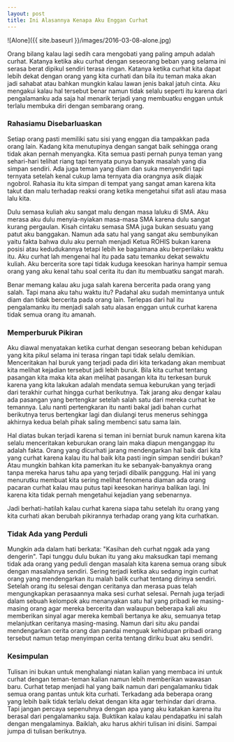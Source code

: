 ```yaml
---
layout: post
title: Ini Alasannya Kenapa Aku Enggan Curhat
---
```

![Alone]({{ site.baseurl  }}/images/2016-03-08-alone.jpg)

Orang bilang kalau lagi sedih cara mengobati yang paling ampuh adalah curhat. Katanya ketika aku curhat dengan seseorang beban yang selama ini serasa berat dipikul sendiri terasa ringan. Katanya ketika curhat kita dapat lebih dekat dengan orang yang kita curhati dan bila itu teman maka akan jadi sahabat atau bahkan mungkin kalau lawan jenis bakal jatuh cinta. Aku mengakui kalau hal tersebut benar namun tidak selalu seperti itu karena dari pengalamanku ada saja hal menarik terjadi yang membuatku enggan untuk terlalu membuka diri dengan sembarang orang.
<!--more-->

### Rahasiamu Disebarluaskan

Setiap orang pasti memiliki satu sisi yang enggan dia tampakkan pada orang lain. Kadang kita menutupinya dengan sangat baik sehingga orang tidak akan pernah menyangka. Kita semua pasti pernah punya teman yang sehari-hari telihat riang tapi ternyata punya banyak masalah yang dia simpan sendiri. Ada juga teman yang diam dan suka menyendiri tapi ternyata setelah kenal cukup lama ternyata dia orangnya asik diajak ngobrol. Rahasia itu kita simpan di tempat yang sangat aman karena kita takut dan malu terhadap reaksi orang ketika mengetahui sifat asli atau masa lalu kita.

Dulu semasa kuliah aku sangat malu dengan masa laluku di SMA. Aku merasa aku dulu menyia-nyiakan masa-masa SMA karena dulu sangat kurang pergaulan. Kisah cintaku semasa SMA juga bukan sesuatu yang patut aku banggakan. Namun ada satu hal yang sangat aku sembunyikan yaitu fakta
bahwa dulu aku pernah menjadi Ketua ROHIS bukan karena posisi atau kedudukannya tetapi lebih ke bagaimana aku berperilaku waktu itu. Aku
curhat lah mengenai hal itu pada satu temanku dekat sewaktu kuliah. Aku bercerita sore tapi tidak kuduga keesokan harinya hampir semua
orang yang aku kenal tahu soal cerita itu dan itu membuatku sangat marah.

Benar memang kalau aku juga salah karena bercerita pada orang yang salah. Tapi mana aku tahu waktu itu? Padahal aku sudah memintanya untuk diam dan tidak bercerita pada orang lain. Terlepas dari hal itu pengalamanku itu menjadi salah satu alasan enggan untuk curhat karena tidak semua orang itu amanah.

### Memperburuk Pikiran

Aku diawal menyatakan ketika curhat dengan seseorang beban kehidupan yang kita pikul selama ini terasa ringan tapi tidak selalu demikian. Menceritakan hal buruk yang terjadi pada diri kita terkadang akan membuat kita melihat kejadian tersebut jadi lebih buruk. Bila kita curhat tentang pasangan kita maka kita akan melihat pasangan kita itu terkesan buruk karena yang kita lakukan adalah mendata semua keburukan yang terjadi dari terakhir curhat hingga curhat berikutnya. Tak jarang aku dengar kalau ada pasangan yang bertengkar setelah salah satu dari mereka curhat ke temannya. Lalu nanti pertengkaran itu nanti bakal jadi bahan curhat berikutnya terus bertengkar lagi dan diulangi terus menerus sehingga akhirnya kedua belah pihak saling membenci satu sama lain.

Hal diatas bukan terjadi karena si teman ini berniat buruk namun karena kita selalu menceritakan keburukan orang lain maka diapun menganggap itu adalah fakta. Orang yang dicurhati jarang mendengarkan hal baik dari kita yang curhat karena kalau itu hal baik kita pasti ingin simpan sendiri bukan? Atau mungkin bahkan kita pamerkan itu ke sebanyak-banyaknya orang tanpa mereka harus tahu apa yang terjadi dibalik panggung. Hal ini yang menurutku membuat kita sering melihat fenomena diaman ada orang pacaran curhat kalau mau putus tapi keesokan harinya balikan lagi. Ini karena kita tidak pernah mengetahui kejadian yang sebenarnya.

Jadi berhati-hatilah kalau curhat karena siapa tahu setelah itu orang yang kita curhati akan berubah pikirannya terhadap orang yang kita curhatkan.

### Tidak Ada yang Perduli

Mungkin ada dalam hati berkata: "Kasihan deh curhat nggak ada yang dengerin". Tapi tunggu dulu bukan itu yang aku maksudkan tapi memang tidak ada orang yang peduli dengan masalah kita karena semua orang sibuk dengan masalahnya sendiri. Sering terjadi ketika aku sedang ingin curhat orang yang mendengarkan itu malah balik curhat tentang dirinya sendiri. Setelah orang itu selesai dengan ceritanya dan merasa puas telah mengungkapkan perasaannya maka sesi curhat selesai. Pernah juga terjadi dalam sebuah kelompok aku menanyakan satu hal yang pribadi ke masing-masing orang agar mereka bercerita dan walaupun beberapa kali aku memberikan sinyal agar mereka kembali bertanya ke aku, semuanya tetap melanjutkan ceritanya masing-masing. Namun dari situ aku pandai mendengarkan cerita orang dan pandai menguak kehidupan pribadi orang tersebut namun tetap menyimpan cerita tentang diriku buat aku sendiri.

### Kesimpulan

Tulisan ini bukan untuk menghalangi niatan kalian yang membaca ini untuk curhat dengan teman-teman kalian namun lebih memberikan wawasan baru. Curhat tetap menjadi hal yang baik namun dari pengalamanku tidak semua orang pantas untuk kita curhati. Terkadang ada beberapa orang yang lebih baik tidak terlalu dekat dengan kita agar terhindar dari drama. Tapi jangan percaya sepenuhnya dengan apa yang aku katakan karena itu berasal dari pengalamanku saja. Buktikan kalau kalau pendapatku ini salah dengan mengalaminya. Baiklah, aku harus akhiri tulisan ini disini. Sampai jumpa di tulisan berikutnya.
